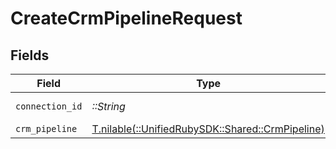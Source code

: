 # CreateCrmPipelineRequest


## Fields

| Field                                                                                  | Type                                                                                   | Required                                                                               | Description                                                                            |
| -------------------------------------------------------------------------------------- | -------------------------------------------------------------------------------------- | -------------------------------------------------------------------------------------- | -------------------------------------------------------------------------------------- |
| `connection_id`                                                                        | *::String*                                                                             | :heavy_check_mark:                                                                     | ID of the connection                                                                   |
| `crm_pipeline`                                                                         | [T.nilable(::UnifiedRubySDK::Shared::CrmPipeline)](../../models/shared/crmpipeline.md) | :heavy_minus_sign:                                                                     | N/A                                                                                    |